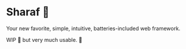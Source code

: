
# Sharaf :nut_and_bolt:

Your new favorite, simple, intuitive, batteries-included web framework.

WIP  :construction: but very much usable. :construction_worker:
